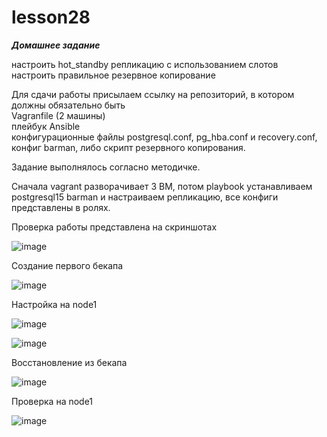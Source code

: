 # lesson28

***Домашнее задание***

настроить hot_standby репликацию с использованием слотов </br>
настроить правильное резервное копирование </br>

Для сдачи работы присылаем ссылку на репозиторий, в котором должны обязательно быть </br>
Vagranfile (2 машины) </br>
плейбук Ansible </br>
конфигурационные файлы postgresql.conf, pg_hba.conf и recovery.conf, </br>
конфиг barman, либо скрипт резервного копирования. </br>

Задание выполнялось согласно методичке.

Сначала vagrant разворачивает 3 ВМ, потом playbook устанавливаем postgresql15 barman и настраиваем репликацию, все конфиги представлены в ролях.

Проверка работы представлена на скриншотах

![image](https://github.com/movik242/lesson28/assets/143793993/4fcaaae2-0e34-4ee8-bc2e-83e6e72e32ee)

Создание первого бекапа

![image](https://github.com/movik242/lesson28/assets/143793993/e6c4e08e-1707-49d1-bb4a-5e9a90ae5eeb)

Настройка на node1

![image](https://github.com/movik242/lesson28/assets/143793993/b8e8f142-8ab5-467f-abec-6ce4c0ec8d2c)

![image](https://github.com/movik242/lesson28/assets/143793993/004deffc-d4f6-4ff2-ba25-c9348ed01808)

Восстановление из бекапа

![image](https://github.com/movik242/lesson28/assets/143793993/42741133-e885-46e9-bfb4-e5c21034787e)

Проверка на node1

![image](https://github.com/movik242/lesson28/assets/143793993/577dac46-d8a0-41e6-a760-fc707af0b905)




